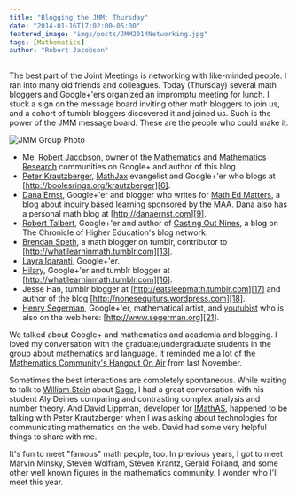 ```yaml
---
title: "Blogging the JMM: Thursday"
date: "2014-01-16T17:02:00-05:00"
featured_image: "imgs/posts/JMM2014Networking.jpg"
tags: [Mathematics]
author: "Robert Jacobson"
---
```


The best part of the Joint Meetings is networking with like-minded people. I ran into many old friends and colleagues. Today (Thursday) several math bloggers and Google+'ers organized an impromptu meeting for lunch. I stuck a sign on the message board inviting other math bloggers to join us, and a cohort of tumblr bloggers discovered it and joined us. Such is the power of the JMM message board.<!--more--> These are the people who could make it.

![JMM Group Photo](https://lh6.googleusercontent.com/-8q1Dg4V4p_A/UtmMu9XM_qI/AAAAAAAAOhA/dPLL4MwZMk4/s542-no/IMG_2866.JPG)

* Me, [Robert Jacobson][1], owner of the [Mathematics][2] and [Mathematics Research][3] communities on Google+ and author of this blog.
* [Peter Krautzberger][4], [MathJax][5] evangelist and Google+'er who blogs at [http://boolesrings.org/krautzberger][6].
* [Dana Ernst][7], Google+'er and blogger who writes for [Math Ed Matters][8], a blog about inquiry based learning sponsored by the MAA. Dana also has a personal math blog at [http://danaernst.com][9].
* [Robert Talbert][10], Google+'er and author of [Casting Out Nines][11], a blog on The Chronicle of Higher Education's blog network.
* [Brendan Speth][12], a math blogger on tumblr, contributor to [http://whatilearninmath.tumblr.com][13].
* [Layra Idaranti][14], Google+'er.
* [Hilary][15], Google+'er and tumblr blogger at [http://whatilearninmath.tumblr.com][16].
* Jesse Han, tumblr blogger at [http://eatsleepmath.tumblr.com][17] and author of the blog [http://nonesequiturs.wordpress.com][18].
* [Henry Segerman][19], Google+'er, mathematical artist, and [youtubist][20] who is also on the web here: [http://www.segerman.org][21].

We talked about Google+ and mathematics and academia and blogging. I loved my conversation with the graduate/undergraduate students in the group about mathematics and language. It reminded me a lot of the [Mathematics Community's Hangout On Air][22] from last November.

Sometimes the best interactions are completely spontaneous. While waiting to talk to [William Stein][23] about [Sage][24], I had a great conversation with his student Aly Deines comparing and contrasting complex analysis and number theory. And David Lippman, developer for [IMathAS][25], happened to be talking with Peter Krautzberger when I was asking about technologies for communicating mathematics on the web. David had some very helpful things to share with me.

It's fun to meet "famous" math people, too. In previous years, I got to meet Marvin Minsky, Steven Wolfram, Steven Krantz, Gerald Folland, and some other well known figures in the mathematics community. I wonder who I'll meet this year.


  [1]: https://plus.google.com/+RobertJacobson/posts
  [2]: https://plus.google.com/communities/100568607954673744130
  [3]: https://plus.google.com/communities/105820351607831333454
  [4]: https://plus.google.com/+PeterKrautzberger/posts
  [5]: http://www.mathjax.org/news/
  [6]: http://boolesrings.org/krautzberger
  [7]: https://plus.google.com/+DanaErnst/posts
  [8]: http://maamathedmatters.blogspot.com
  [9]: http://danaernst.com
  [10]: https://plus.google.com/+RobertTalbert/posts
  [11]: http://chronicle.com/blognetwork/castingoutnines/
  [12]: https://plus.google.com/u/0/116101432210309473235/posts
  [13]: http://whatilearninmath.tumblr.com
  [14]: https://plus.google.com/u/0/111616728168907976816/posts
  [15]: https://plus.google.com/u/0/117743412094324010903/posts
  [16]: http://whatilearninmath.tumblr.com
  [17]: http://eatsleepmath.tumblr.com
  [18]: http://nonesequiturs.wordpress.com
  [19]: https://plus.google.com/+HenrySegerman/posts
  [20]: https://www.youtube.com/user/henryseg
  [21]: http://www.segerman.org
  [22]: https://plus.google.com/103495840494264016490/posts/Ty8D3Xq1SiC
  [23]: https://plus.google.com/115360165819500279592/posts
  [24]: http://www.sagemath.org
  [25]: http://www.imathas.com
